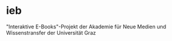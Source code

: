 # ieb
"Interaktive E-Books"-Projekt der Akademie für Neue Medien und Wissenstransfer der Universität Graz
